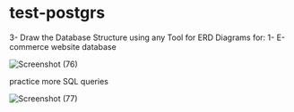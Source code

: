 # test-postgrs

3- Draw the Database Structure using any Tool for ERD Diagrams for: 
1- E-commerce website database   

![Screenshot (76)](https://github.com/user-attachments/assets/6f48b0a6-8496-4cae-aaa2-774b16b7bdc1)

 practice more SQL queries



![Screenshot (77)](https://github.com/user-attachments/assets/cebbe9ee-9ab4-42e9-b0e5-4550ee9c7c00)
